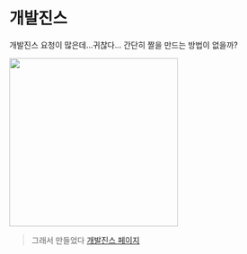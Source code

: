 # 개발진스

개발진스 요청이 많은데...귀찮다... 간단히 짤을 만드는 방법이 없을까?

<img src="/src/assets/dev-jeans-icon.png" width="300" />

> 그래서 만들었다 [개발진스 페이지](https://devjeans.dev-hee.com/)
